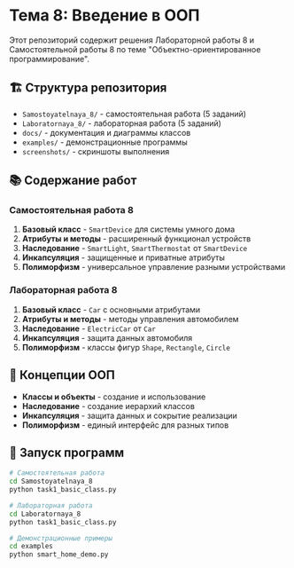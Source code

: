 # Тема 8: Введение в ООП

Этот репозиторий содержит решения Лабораторной работы 8 и Самостоятельной работы 8 по теме "Объектно-ориентированное программирование".

## 🏗️ Структура репозитория

- `Samostoyatelnaya_8/` - самостоятельная работа (5 заданий)
- `Laboratornaya_8/` - лабораторная работа (5 заданий)  
- `docs/` - документация и диаграммы классов
- `examples/` - демонстрационные программы
- `screenshots/` - скриншоты выполнения

## 📚 Содержание работ

### Самостоятельная работа 8
1. **Базовый класс** - `SmartDevice` для системы умного дома
2. **Атрибуты и методы** - расширенный функционал устройств
3. **Наследование** - `SmartLight`, `SmartThermostat` от `SmartDevice`
4. **Инкапсуляция** - защищенные и приватные атрибуты
5. **Полиморфизм** - универсальное управление разными устройствами

### Лабораторная работа 8  
1. **Базовый класс** - `Car` с основными атрибутами
2. **Атрибуты и методы** - методы управления автомобилем
3. **Наследование** - `ElectricCar` от `Car`
4. **Инкапсуляция** - защита данных автомобиля
5. **Полиморфизм** - классы фигур `Shape`, `Rectangle`, `Circle`

## 🎯 Концепции ООП

- **Классы и объекты** - создание и использование
- **Наследование** - создание иерархий классов  
- **Инкапсуляция** - защита данных и сокрытие реализации
- **Полиморфизм** - единый интерфейс для разных типов

## 🚀 Запуск программ

```bash
# Самостоятельная работа
cd Samostoyatelnaya_8
python task1_basic_class.py

# Лабораторная работа  
cd Laboratornaya_8
python task1_basic_class.py

# Демонстрационные примеры
cd examples
python smart_home_demo.py
